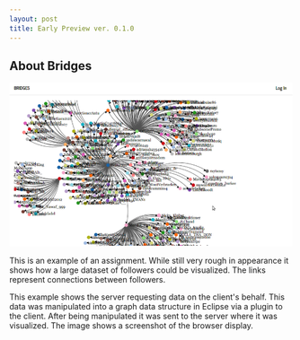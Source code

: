 ```yaml
---
layout: post
title: Early Preview ver. 0.1.0
---
```


## About Bridges

![Diagram of a large dataset visualized](/huge_followers.png)

This is an example of an assignment. While still very rough in appearance it shows how a large dataset of followers could be visualized. The links represent connections between followers.

This example shows the server requesting data on the client's behalf. This data was manipulated into a graph data structure in Eclipse via a plugin to the client. After being manipulated it was sent to the server where it was visualized. The image shows a screenshot of the browser display.

